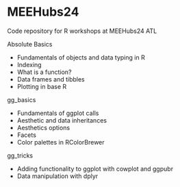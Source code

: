 # MEEHubs24
Code repository for R workshops at MEEHubs24 ATL

Absolute Basics
* Fundamentals of objects and data typing in R
* Indexing
* What is a function?
* Data frames and tibbles
* Plotting in base R

gg_basics
* Fundamentals of ggplot calls
* Aesthetic and data inheritances
* Aesthetics options
* Facets
* Color palettes in RColorBrewer

gg_tricks
* Adding functionality to ggplot with cowplot and ggpubr
* Data manipulation with dplyr
